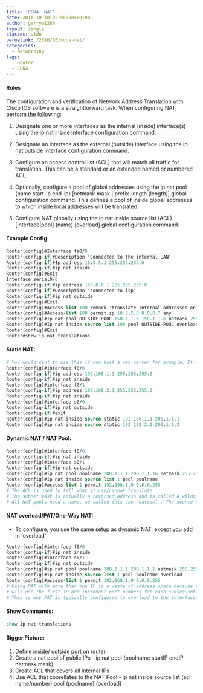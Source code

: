```yaml
---
title: 'CCNA: NAT'
date: 2016-10-10T02:55:50+00:00
author: gerryw1389
layout: single
classes: wide
permalink: /2016/10/ccna-nat/
categories:
  - Networking
tags:
  - Router
  - CCNA
---
```

<!--more-->

#### Rules

The configuration and verification of Network Address Translation with Cisco IOS software is a straightforward task. When configuring NAT, perform the following:  

1. Designate one or more interfaces as the internal (inside) interface(s) using the ip nat inside interface configuration command.  

2. Designate an interface as the external (outside) interface using the ip nat outside interface configuration command.  

3. Configure an access control list (ACL) that will match all traffic for translation. This can be a standard or an extended named or numbered ACL.  

4. Optionally, configure a pool of global addresses using the ip nat pool (name start-ip end-ip) [netmask mask | prefix-length (length)] global configuration command. This defines a pool of inside global addresses to which inside local addresses will be translated.  

5. Configure NAT globally using the ip nat inside source list (ACL) \[interface|pool\] (name) [overload] global configuration command.

#### Example Config:

   ```tcl
   Router(config)#Interface fa0/0
   Router(config-if)#Description 'Connected to the internal LAN'
   Router(config-if)#Ip address 10.5.5.1 255.255.255.0
   Router(config-if)#ip nat inside
   Router(config)#Exit
   Interface serial0/0
   Router(config-if)#ip address 150.0.0.1 255.255.255.0
   Router(config-if)#Description 'connected to isp'
   Router(config-if)#ip nat outside
   Router(config)#Exit
   Router(config)#Access-list 100 remark 'translate Internal addresses only'
   Router(config)#Access-list 100 permit ip 10.5.5.0 0.0.0.7 any
   Router(config)#Ip nat pool OUTSIDE-POOL 150.1.1.3 150.1.1.6 netmask 255.255.255.0 # could also use prefix-length 24 as the last two. Didn't work in packet tracer.
   Router(config)#Ip nat inside source list 100 pool OUTSIDE-POOL overload # the overload keyword tells it to use PAT when its full, this is standard
   Router(config)#Exit
   Router#show ip nat translations
   ```

#### Static NAT:

   ```tcl
   # You would want to use this if you host a web server for example. It would always be on the same external ip.
   Router(config)#interface f0/0
   Router(config-if)#ip address 192.168.1.1 255.255.255.0
   Router(config-if)#ip nat inside
   Router(config)#interface f0/1
   Router(config-if)#ip address 192.168.2.1 255.255.255.0
   Router(config-if)#ip nat inside
   Router(config)#interface s0/0
   Router(config-if)#ip nat outside
   Router(config-if)#exit
   Router(config)#ip nat inside source static 192.168.1.1 200.1.1.1
   Router(config)#ip nat inside source static 192.168.2.1 200.1.1.2
   ```

#### Dynamic NAT / NAT Pool:

   ```tcl
   Router(config)#interface f0/0
   Router(config-if)#ip nat inside
   Router(config)#interface s0/1
   Router(config-if)#ip nat outside
   Router(config)#ip nat pool poolname 200.1.1.1 200.1.1.16 netmask 255.255.255.0
   Router(config)#ip nat inside source list 1 pool poolname
   Router(config)#access-list 1 permit 192.168.1.0 0.0.0.255
   # The ACL is used to tell what it can/cannot translate. 
   # The subnet mask is actually a reversed address and is called a wildcard mask.
   # All NAT pools need a name, we called this one 'natpool'. The source list refers to the ACL.
   ```

#### NAT overload/PAT/One-Way NAT:

   - To configure, you use the same setup as dynamic NAT, except you add in 'overload'

   ```tcl
   Router(config)#interface f0/0
   Router(config-if)#ip nat inside
   Router(config)#interface s0/1
   Router(config-if)#ip nat outside
   Router(config)#ip nat pool poolname 200.1.1.1 200.1.1.1 netmask 255.255.255.0
   Router(config)#ip nat inside source list 1 pool poolname overload
   Router(config)#access-list 1 permit 192.168.1.0 0.0.0.255
   # Using PAT with more than one IP is a waste of address space because the router 
   # will use the first IP and increment port numbers for each subsequent connection. 
   # This is why PAT is typically configured to overload to the interface.
   ```

#### Show Commands:

   ```tcl
   show ip nat translations
   ```

#### Bigger Picture:

1. Define inside/ outside port on router.  
2. Create a nat pool of public IPs - ip nat pool (poolname startIP endIP netmask mask)  
3. Create ACL that covers all internal IPs  
4. Use ACL that coorellates to the NAT Pool - ip nat inside source list (acl name/number) pool (poolname) (overload)  


